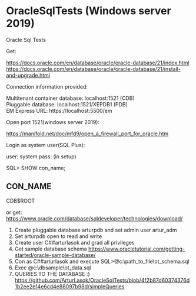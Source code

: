 # OracleSqlTests (Windows server 2019)
Oracle Sql Tests

Get:

https://docs.oracle.com/en/database/oracle/oracle-database/21/index.html
https://docs.oracle.com/en/database/oracle/oracle-database/21/install-and-upgrade.html

Connection information provided:

Multitenant container database: localhost:1521 (CDB) \
Pluggable database: localhost:1521/XEPDB1 (PDB)  \
EM Express URL: https://localhost:5500/em 

Open port 1521(windows server 2019):

https://manifold.net/doc/mfd9/open_a_firewall_port_for_oracle.htm

Login as system user(SQL Plus):

user: system
pass: (in setup)

SQL> SHOW con_name;

CON_NAME
------------------------------
CDB$ROOT

or get:
https://www.oracle.com/database/sqldeveloper/technologies/download/

1. Create pluggable database arturpdb and set admin user artur_adm
2. Set arturpdb open to read and write
3. Create user C##arturlasok and grad all privileges  
4. Get sample database schema https://www.oracletutorial.com/getting-started/oracle-sample-database/
5. Con as C##arturlasok and execute SQL>@c:\path_to_file\ot_schema.sql
6. Exec @c:\dbsample\ot_data.sql
7. QUERIES TO THE DATABASE :) https://github.com/ArturLasok/OracleSqlTests/blob/4f2b87d60374376d1b2ee2e14e6cd4e88097b98d/simpleQueries

